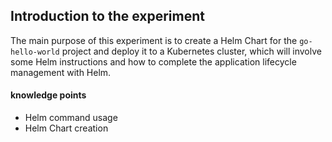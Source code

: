 ## Introduction to the experiment

The main purpose of this experiment is to create a Helm Chart for the `go-hello-world` project and deploy it to a Kubernetes cluster, which will involve some Helm instructions and how to complete the application lifecycle management with Helm.

#### knowledge points

- Helm command usage
- Helm Chart creation
